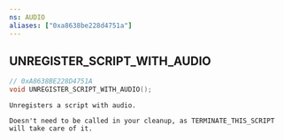 ```yaml
---
ns: AUDIO
aliases: ["0xa8638be228d4751a"]
---
```

## UNREGISTER_SCRIPT_WITH_AUDIO

```c
// 0xA8638BE228D4751A
void UNREGISTER_SCRIPT_WITH_AUDIO();
```

```
Unregisters a script with audio.

Doesn't need to be called in your cleanup, as TERMINATE_THIS_SCRIPT will take care of it.
```
